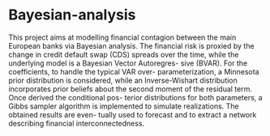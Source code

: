 # Bayesian-analysis

This project aims at modelling financial contagion between the
main European banks via Bayesian analysis. The financial risk is
proxied by the change in credit default swap (CDS) spreads over the
time, while the underlying model is a Bayesian Vector Autoregres-
sive (BVAR). For the coefficients, to handle the typical VAR over-
parameterization, a Minnesota prior distribution is considered, while
an Inverse-Wishart distribution incorporates prior beliefs about the
second moment of the residual term. Once derived the conditional pos-
terior distributions for both parameters, a Gibbs sampler algorithm is
implemented to simulate realizations. The obtained results are even-
tually used to forecast and to extract a network describing financial
interconnectedness.
